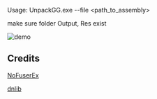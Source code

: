 Usage: UnpackGG.exe --file <path_to_assembly>

make sure folder Output, Res exist 


![demo](https://github.com/01Xyris/UnpackGG/assets/169553099/fc25279b-08ea-47e3-979e-7ba5cc526a16)

## Credits
[NoFuserEx](https://github.com/undebel/NoFuserEx) 

[dnlib](https://github.com/0xd4d/dnlib)
